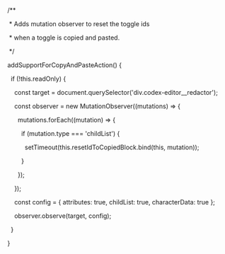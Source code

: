   /**

   * Adds mutation observer to reset the toggle ids

   * when a toggle is copied and pasted.

   */

  addSupportForCopyAndPasteAction() {

    if (!this.readOnly) {

      const target = document.querySelector('div.codex-editor__redactor');

  

      const observer = new MutationObserver((mutations) => {

        mutations.forEach((mutation) => {

          if (mutation.type === 'childList') {

            setTimeout(this.resetIdToCopiedBlock.bind(this, mutation));

          }

        });

      });

  

      const config = { attributes: true, childList: true, characterData: true };

  

      observer.observe(target, config);

    }

  }